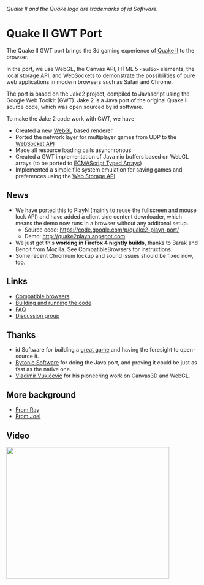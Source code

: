 _Quake II and the Quake logo are trademarks of id Software._


# Quake II GWT Port #

The Quake II GWT port brings the 3d gaming experience of [Quake II](http://www.idsoftware.com/games/quake/quake2/) to the browser.

In the port, we use WebGL, the Canvas API, HTML 5 `<audio>` elements, the local storage API, and WebSockets to demonstrate the possibilities of pure web applications in modern browsers such as Safari and Chrome.

The port is based on the Jake2 project, compiled to Javascript using the Google Web Toolkit (GWT).  Jake 2 is a Java port of the original Quake II source code, which was open sourced by id software.

To make the Jake 2 code work with GWT, we have

  * Created a new [WebGL](https://cvs.khronos.org/svn/repos/registry/trunk/public/webgl/doc/spec/WebGL-spec.html) based renderer
  * Ported the network layer for multiplayer games from UDP to the [WebSocket API](http://dev.w3.org/html5/websockets/)
  * Made all resource loading calls asynchronous
  * Created a GWT implementation of Java nio buffers based on WebGL arrays (to be ported to [ECMAScript Typed Arrays](http://people.mozilla.com/~vladimir/jsvec/TypedArray-spec.html))
  * Implemented a simple file system emulation for saving games and preferences using the [Web Storage API](http://dev.w3.org/html5/webstorage/)

## News ##

  * We have ported this to PlayN (mainly to reuse the fullscreen and mouse lock API) and have added a client side  content downloader, which means the demo now runs in a browser without any additonal setup.
    * Source code: https://code.google.com/p/quake2-playn-port/
    * Demo: http://quake2playn.appspot.com
  * We just got this **working in Firefox 4 nightly builds**, thanks to Barak and Benoit from Mozilla. See CompatibleBrowsers for instructions.
  * Some recent Chromium lockup and sound issues should be fixed now, too.

## Links ##
  * [Compatible browsers](CompatibleBrowsers.md)
  * [Building and running the code](BuildingAndRunning.md)
  * [FAQ](FAQ.md)
  * [Discussion group](http://groups.google.com/group/quake2-gwt-port)

## Thanks ##
  * id Software for building a [great game](http://www.idsoftware.com/games/quake/quake2/) and having the foresight to open-source it.
  * [Bytonic Software](http://bytonic.de/) for doing the Java port, and proving it could be just as fast as the native one.
  * [Vladimir Vukićević](http://blog.vlad1.com/) for his pioneering work on Canvas3D and WebGL.

## More background ##
  * [From Ray](http://timepedia.blogspot.com/2010/04/gwtquake-taking-web-to-next-level.html)
  * [From Joel](http://blog.j15r.com/2010/04/quake-ii-in-html5-what-does-this-really.html)

## Video ##
<a href='http://www.youtube.com/watch?feature=player_embedded&v=fyfu4OwjUEI' target='_blank'><img src='http://img.youtube.com/vi/fyfu4OwjUEI/0.jpg' width='425' height=344 /></a>